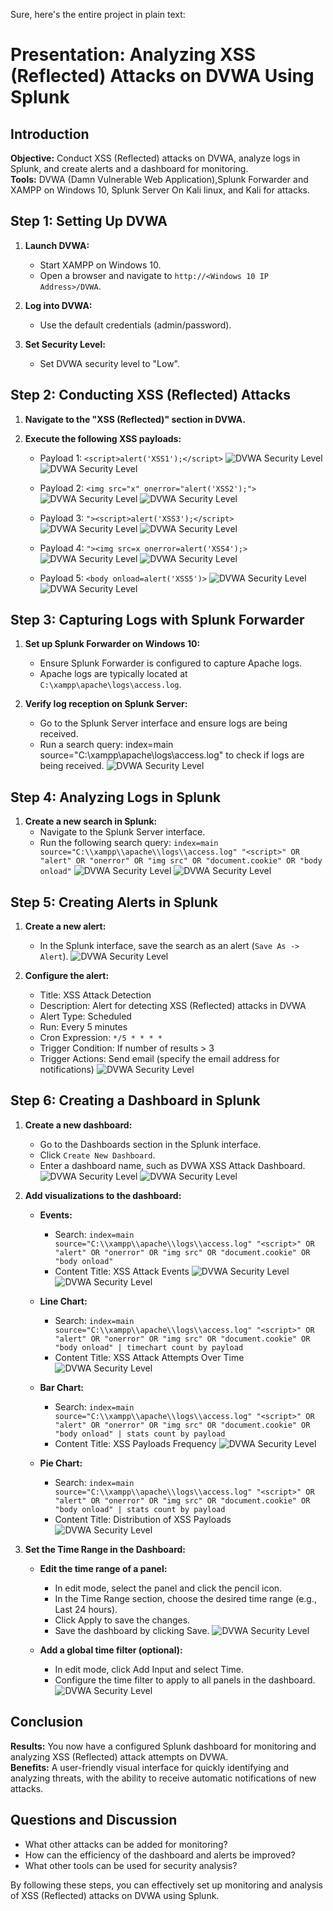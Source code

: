  Sure, here's the entire project in plain text:

# Presentation: Analyzing XSS (Reflected) Attacks on DVWA Using Splunk

## Introduction
**Objective:** Conduct XSS (Reflected) attacks on DVWA, analyze logs in Splunk, and create alerts and a dashboard for monitoring.  
**Tools:** DVWA (Damn Vulnerable Web Application),Splunk Forwarder and XAMPP on Windows 10, Splunk Server On Kali linux, and Kali for attacks.

## Step 1: Setting Up DVWA
1. **Launch DVWA:**
   - Start XAMPP on Windows 10.
   - Open a browser and navigate to `http://<Windows 10 IP Address>/DVWA`.

2. **Log into DVWA:**
   - Use the default credentials (admin/password).

3. **Set Security Level:**
   - Set DVWA security level to "Low".

## Step 2: Conducting XSS (Reflected) Attacks
1. **Navigate to the "XSS (Reflected)" section in DVWA.**

2. **Execute the following XSS payloads:**
   - Payload 1: `<script>alert('XSS1');</script>`
![DVWA Security Level](Screenshots\xss\xss_reflected\XSS1.1.png)
   ![DVWA Security Level](Screenshots/xss/xss_reflected/XSS1.2.png)

   - Payload 2: `<img src="x" onerror="alert('XSS2');">`
![DVWA Security Level](Screenshots\xss\xss_reflected\XSS2.1.png)
   ![DVWA Security Level](Screenshots\xss\xss_reflected\XSS2.2.png)

   - Payload 3: `"><script>alert('XSS3');</script>`
![DVWA Security Level](Screenshots\xss\xss_reflected\XSS3.1.png)
   ![DVWA Security Level](Screenshots\xss\xss_reflected\XSS3.2.png)


   - Payload 4: `"><img src=x onerror=alert('XSS4');>`
   ![DVWA Security Level](Screenshots\xss\xss_reflected\XSS4.1.png)
   ![DVWA Security Level](Screenshots\xss\xss_reflected\XSS4.2.png)

   - Payload 5: `<body onload=alert('XSS5')>`
   ![DVWA Security Level](Screenshots\xss\xss_reflected\XSS5.1.png)
   ![DVWA Security Level](Screenshots\xss\xss_reflected\XSS5.2.png)


## Step 3: Capturing Logs with Splunk Forwarder
1. **Set up Splunk Forwarder on Windows 10:**
   - Ensure Splunk Forwarder is configured to capture Apache logs.
   - Apache logs are typically located at `C:\xampp\apache\logs\access.log`.

2. **Verify log reception on Splunk Server:**
   - Go to the Splunk Server interface and ensure logs are being received.
   - Run a search query: index=main source="C:\\xampp\\apache\\logs\\access.log" to check if logs are being received. 
   ![DVWA Security Level](Screenshots/dvwa-security-level.png)

## Step 4: Analyzing Logs in Splunk
1. **Create a new search in Splunk:**
   - Navigate to the Splunk Server interface.
   - Run the following search query: `index=main source="C:\\xampp\\apache\\logs\\access.log" "<script>" OR "alert" OR "onerror" OR "img src" OR "document.cookie" OR "body onload"`
   ![DVWA Security Level](Screenshots\xss\xss_reflected\splunk_logs1.png)
   ![DVWA Security Level](Screenshots\xss\xss_reflected\splunk_logs2.png)

## Step 5: Creating Alerts in Splunk
1. **Create a new alert:**
   - In the Splunk interface, save the search as an alert (`Save As -> Alert`).
   ![DVWA Security Level](Screenshots\xss\xss_reflected\alert1.png)

2. **Configure the alert:**
   - Title: XSS Attack Detection
   - Description: Alert for detecting XSS (Reflected) attacks in DVWA
   - Alert Type: Scheduled
   - Run: Every 5 minutes
   - Cron Expression: `*/5 * * * *`
   - Trigger Condition: If number of results > 3
   - Trigger Actions: Send email (specify the email address for notifications)
   ![DVWA Security Level](Screenshots\xss\xss_reflected\alert2.png)

## Step 6: Creating a Dashboard in Splunk
1. **Create a new dashboard:**
   - Go to the Dashboards section in the Splunk interface.
   - Click `Create New Dashboard`.
   - Enter a dashboard name, such as DVWA XSS Attack Dashboard.
   ![DVWA Security Level](Screenshots\xss\xss_reflected\Dashboard1.png)
   ![DVWA Security Level](Screenshots\xss\xss_reflected\Dashboard2.png)

2. **Add visualizations to the dashboard:**
   - **Events:**
     - Search: `index=main source="C:\\xampp\\apache\\logs\\access.log" "<script>" OR "alert" OR "onerror" OR "img src" OR "document.cookie" OR "body onload"`
     - Content Title: XSS Attack Events
   ![DVWA Security Level](Screenshots\xss\xss_reflected\events1.png)
   ![DVWA Security Level](Screenshots\xss\xss_reflected\Events2.png)

   - **Line Chart:**
     - Search: `index=main source="C:\\xampp\\apache\\logs\\access.log" "<script>" OR "alert" OR "onerror" OR "img src" OR "document.cookie" OR "body onload" | timechart count by payload`
     - Content Title: XSS Attack Attempts Over Time
   ![DVWA Security Level](Screenshots\xss\xss_reflected\line.png)

   - **Bar Chart:**
     - Search: `index=main source="C:\\xampp\\apache\\logs\\access.log" "<script>" OR "alert" OR "onerror" OR "img src" OR "document.cookie" OR "body onload" | stats count by payload`
     - Content Title: XSS Payloads Frequency
   ![DVWA Security Level](Screenshots\xss\xss_reflected\barchart.png)

   - **Pie Chart:**
     - Search: `index=main source="C:\\xampp\\apache\\logs\\access.log" "<script>" OR "alert" OR "onerror" OR "img src" OR "document.cookie" OR "body onload" | stats count by payload`
     - Content Title: Distribution of XSS Payloads
   ![DVWA Security Level](Screenshots\xss\xss_reflected\piechart.png)

3. **Set the Time Range in the Dashboard:**
   - **Edit the time range of a panel:**
     - In edit mode, select the panel and click the pencil icon.
     - In the Time Range section, choose the desired time range (e.g., Last 24 hours).
     - Click Apply to save the changes.
     - Save the dashboard by clicking Save.
   ![DVWA Security Level]()

   - **Add a global time filter (optional):**
     - In edit mode, click Add Input and select Time.
     - Configure the time filter to apply to all panels in the dashboard.
   ![DVWA Security Level](Screenshots\xss\xss_reflected\timerange.png)

## Conclusion
**Results:** You now have a configured Splunk dashboard for monitoring and analyzing XSS (Reflected) attack attempts on DVWA.  
**Benefits:** A user-friendly visual interface for quickly identifying and analyzing threats, with the ability to receive automatic notifications of new attacks.

## Questions and Discussion
- What other attacks can be added for monitoring?
- How can the efficiency of the dashboard and alerts be improved?
- What other tools can be used for security analysis?

By following these steps, you can effectively set up monitoring and analysis of XSS (Reflected) attacks on DVWA using Splunk.

